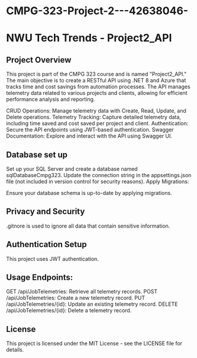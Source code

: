 # CMPG-323-Project-2---42638046-

# NWU Tech Trends - Project2_API
## Project Overview
This project is part of the CMPG 323 course and is named "Project2_API." The main objective is to create a RESTful API using .NET 8 and Azure that tracks time and cost savings from automation processes. The API manages telemetry data related to various projects and clients, allowing for efficient performance analysis and reporting.

CRUD Operations: Manage telemetry data with Create, Read, Update, and Delete operations.
Telemetry Tracking: Capture detailed telemetry data, including time saved and cost saved per project and client.
Authentication: Secure the API endpoints using JWT-based authentication.
Swagger Documentation: Explore and interact with the API using Swagger UI.



## Database set up

Set up your SQL Server and create a database named sqlDatabaseCmpg323.
Update the connection string in the appsettings.json file (not included in version control for security reasons).
Apply Migrations:

Ensure your database schema is up-to-date by applying migrations.

## Privacy and Security 

.gitnore is used to ignore all data that contain sensitive information.


## Authentication Setup
This project uses JWT authentication.


## Usage Endpoints:

GET /api/JobTelemetries: Retrieve all telemetry records.
POST /api/JobTelemetries: Create a new telemetry record.
PUT /api/JobTelemetries/{id}: Update an existing telemetry record.
DELETE /api/JobTelemetries/{id}: Delete a telemetry record.


## License
This project is licensed under the MIT License - see the LICENSE file for details.


